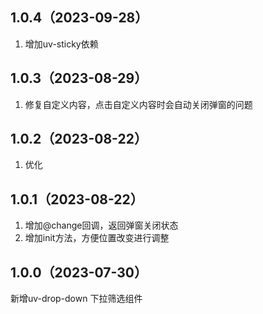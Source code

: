 ## 1.0.4（2023-09-28）
1. 增加uv-sticky依赖
## 1.0.3（2023-08-29）
1. 修复自定义内容，点击自定义内容时会自动关闭弹窗的问题
## 1.0.2（2023-08-22）
1. 优化
## 1.0.1（2023-08-22）
1. 增加@change回调，返回弹窗关闭状态
2. 增加init方法，方便位置改变进行调整
## 1.0.0（2023-07-30）
新增uv-drop-down 下拉筛选组件
